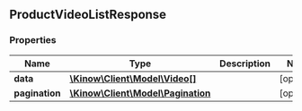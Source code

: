 ## ProductVideoListResponse

### Properties
Name | Type | Description | Notes
------------ | ------------- | ------------- | -------------
**data** | [**\Kinow\Client\Model\Video[]**](#Video) |  | [optional] 
**pagination** | [**\Kinow\Client\Model\Pagination**](#Pagination) |  | [optional] 


